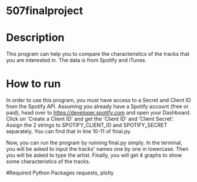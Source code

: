 # 507finalproject
# Description
This program can help you to compare the characteristics of the tracks that you are interested in. The data is from Spotify and iTunes.
# How to run
In order to use this program, you must have access to a Secret and Client ID from the Spotify API. Assuming you already have a Spotify account (free or paid), head over to https://developer.spotify.com and open your Dashboard. Click on 'Create a Client ID' and get the 'Client ID' and 'Client Secret'. Assign the 2 strings to SPOTIFY_CLIENT_ID and SPOTIFY_SECRET separately. You can find that in line 10-11 of final.py.

Now, you can run the program by running final.py simply. In the terminal, you will be asked to input the tracks' names one by one in lowercase. Then you will be asked to type the artist. Finally, you will get 4 graphs to show some characteristics of the tracks.

#Required Python Packages
requests, plotly

